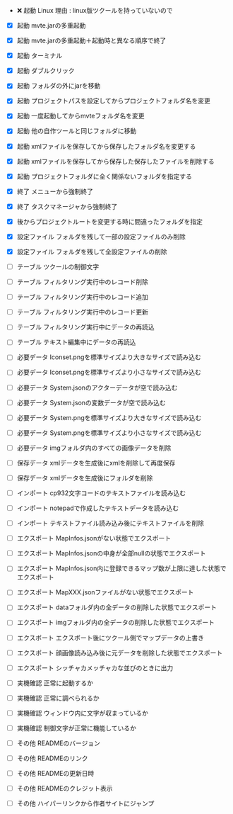 - :x: 起動 Linux 理由 : linux版ツクールを持っていないので
- [x] 起動 mvte.jarの多重起動
- [x] 起動 mvte.jarの多重起動＋起動時と異なる順序で終了
- [x] 起動 ターミナル
- [x] 起動 ダブルクリック
- [x] 起動 フォルダの外にjarを移動
- [x] 起動 プロジェクトパスを設定してからプロジェクトフォルダ名を変更
- [x] 起動 一度起動してからmvteフォルダ名を変更
- [x] 起動 他の自作ツールと同じフォルダに移動
- [x] 起動 xmlファイルを保存してから保存したフォルダ名を変更する
- [x] 起動 xmlファイルを保存してから保存した保存したファイルを削除する
- [x] 起動 プロジェクトフォルダに全く関係ないフォルダを指定する

- [x] 終了 メニューから強制終了
- [x] 終了 タスクマネージャから強制終了
- [x] 後からプロジェクトルートを変更する時に間違ったフォルダを指定

- [x] 設定ファイル フォルダを残して一部の設定ファイルのみ削除
- [x] 設定ファイル フォルダを残して全設定ファイルの削除

- [ ] テーブル ツクールの制御文字
- [ ] テーブル フィルタリング実行中のレコード削除
- [ ] テーブル フィルタリング実行中のレコード追加
- [ ] テーブル フィルタリング実行中のレコード更新
- [ ] テーブル フィルタリング実行中にデータの再読込
- [ ] テーブル テキスト編集中にデータの再読込

- [ ] 必要データ Iconset.pngを標準サイズより大きなサイズで読み込む
- [ ] 必要データ Iconset.pngを標準サイズより小さなサイズで読み込む
- [ ] 必要データ System.jsonのアクターデータが空で読み込む
- [ ] 必要データ System.jsonの変数データが空で読み込む
- [ ] 必要データ System.pngを標準サイズより大きなサイズで読み込む
- [ ] 必要データ System.pngを標準サイズより小さなサイズで読み込む
- [ ] 必要データ imgフォルダ内のすべての画像データを削除

- [ ] 保存データ xmlデータを生成後にxmlを削除して再度保存
- [ ] 保存データ xmlデータを生成後にフォルダを削除

- [ ] インポート cp932文字コードのテキストファイルを読み込む
- [ ] インポート notepadで作成したテキストデータを読み込む
- [ ] インポート テキストファイル読み込み後にテキストファイルを削除

- [ ] エクスポート MapInfos.jsonがない状態でエクスポート
- [ ] エクスポート MapInfos.jsonの中身が全部nullの状態でエクスポート
- [ ] エクスポート MapInfos.json内に登録できるマップ数が上限に達した状態でエクスポート
- [ ] エクスポート MapXXX.jsonファイルがない状態でエクスポート
- [ ] エクスポート dataフォルダ内の全データの削除した状態でエクスポート
- [ ] エクスポート imgフォルダ内の全データの削除した状態でエクスポート
- [ ] エクスポート エクスポート後にツクール側でマップデータの上書き
- [ ] エクスポート 顔画像読み込み後に元データを削除した状態でエクスポート
- [ ] エクスポート シッチャカメッチャカな並びのときに出力

- [ ] 実機確認 正常に起動するか
- [ ] 実機確認 正常に調べられるか
- [ ] 実機確認 ウィンドウ内に文字が収まっているか
- [ ] 実機確認 制御文字が正常に機能しているか

- [ ] その他 READMEのバージョン
- [ ] その他 READMEのリンク
- [ ] その他 READMEの更新日時
- [ ] その他 READMEのクレジット表示
- [ ] その他 ハイパーリンクから作者サイトにジャンプ
